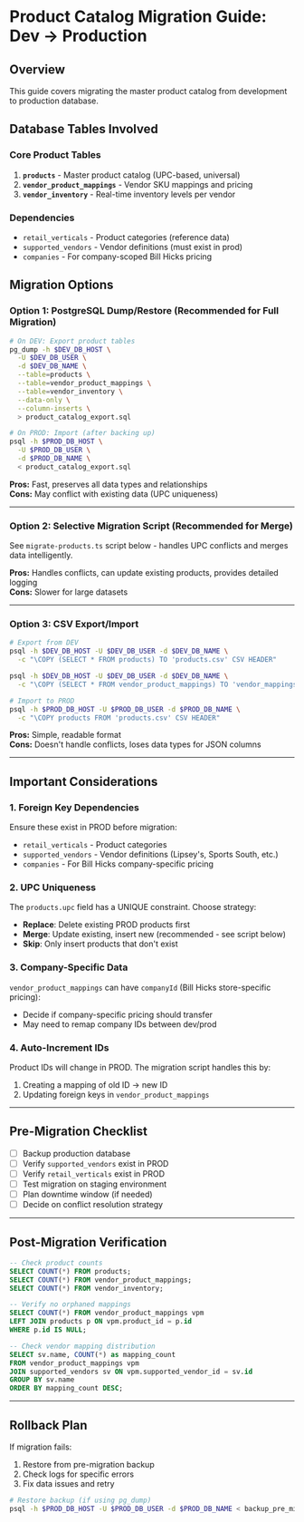 # Product Catalog Migration Guide: Dev → Production

## Overview
This guide covers migrating the master product catalog from development to production database.

## Database Tables Involved

### Core Product Tables
1. **`products`** - Master product catalog (UPC-based, universal)
2. **`vendor_product_mappings`** - Vendor SKU mappings and pricing
3. **`vendor_inventory`** - Real-time inventory levels per vendor

### Dependencies
- `retail_verticals` - Product categories (reference data)
- `supported_vendors` - Vendor definitions (must exist in prod)
- `companies` - For company-scoped Bill Hicks pricing

## Migration Options

### Option 1: PostgreSQL Dump/Restore (Recommended for Full Migration)

```bash
# On DEV: Export product tables
pg_dump -h $DEV_DB_HOST \
  -U $DEV_DB_USER \
  -d $DEV_DB_NAME \
  --table=products \
  --table=vendor_product_mappings \
  --table=vendor_inventory \
  --data-only \
  --column-inserts \
  > product_catalog_export.sql

# On PROD: Import (after backing up)
psql -h $PROD_DB_HOST \
  -U $PROD_DB_USER \
  -d $PROD_DB_NAME \
  < product_catalog_export.sql
```

**Pros:** Fast, preserves all data types and relationships  
**Cons:** May conflict with existing data (UPC uniqueness)

---

### Option 2: Selective Migration Script (Recommended for Merge)

See `migrate-products.ts` script below - handles UPC conflicts and merges data intelligently.

**Pros:** Handles conflicts, can update existing products, provides detailed logging  
**Cons:** Slower for large datasets

---

### Option 3: CSV Export/Import

```bash
# Export from DEV
psql -h $DEV_DB_HOST -U $DEV_DB_USER -d $DEV_DB_NAME \
  -c "\COPY (SELECT * FROM products) TO 'products.csv' CSV HEADER"

psql -h $DEV_DB_HOST -U $DEV_DB_USER -d $DEV_DB_NAME \
  -c "\COPY (SELECT * FROM vendor_product_mappings) TO 'vendor_mappings.csv' CSV HEADER"

# Import to PROD
psql -h $PROD_DB_HOST -U $PROD_DB_USER -d $PROD_DB_NAME \
  -c "\COPY products FROM 'products.csv' CSV HEADER"
```

**Pros:** Simple, readable format  
**Cons:** Doesn't handle conflicts, loses data types for JSON columns

---

## Important Considerations

### 1. **Foreign Key Dependencies**
Ensure these exist in PROD before migration:
- `retail_verticals` - Product categories
- `supported_vendors` - Vendor definitions (Lipsey's, Sports South, etc.)
- `companies` - For Bill Hicks company-specific pricing

### 2. **UPC Uniqueness**
The `products.upc` field has a UNIQUE constraint. Choose strategy:
- **Replace**: Delete existing PROD products first
- **Merge**: Update existing, insert new (recommended - see script below)
- **Skip**: Only insert products that don't exist

### 3. **Company-Specific Data**
`vendor_product_mappings` can have `companyId` (Bill Hicks store-specific pricing):
- Decide if company-specific pricing should transfer
- May need to remap company IDs between dev/prod

### 4. **Auto-Increment IDs**
Product IDs will change in PROD. The migration script handles this by:
1. Creating a mapping of old ID → new ID
2. Updating foreign keys in `vendor_product_mappings`

---

## Pre-Migration Checklist

- [ ] Backup production database
- [ ] Verify `supported_vendors` exist in PROD
- [ ] Verify `retail_verticals` exist in PROD
- [ ] Test migration on staging environment
- [ ] Plan downtime window (if needed)
- [ ] Decide on conflict resolution strategy

---

## Post-Migration Verification

```sql
-- Check product counts
SELECT COUNT(*) FROM products;
SELECT COUNT(*) FROM vendor_product_mappings;
SELECT COUNT(*) FROM vendor_inventory;

-- Verify no orphaned mappings
SELECT COUNT(*) FROM vendor_product_mappings vpm
LEFT JOIN products p ON vpm.product_id = p.id
WHERE p.id IS NULL;

-- Check vendor mapping distribution
SELECT sv.name, COUNT(*) as mapping_count
FROM vendor_product_mappings vpm
JOIN supported_vendors sv ON vpm.supported_vendor_id = sv.id
GROUP BY sv.name
ORDER BY mapping_count DESC;
```

---

## Rollback Plan

If migration fails:
1. Restore from pre-migration backup
2. Check logs for specific errors
3. Fix data issues and retry

```bash
# Restore backup (if using pg_dump)
psql -h $PROD_DB_HOST -U $PROD_DB_USER -d $PROD_DB_NAME < backup_pre_migration.sql
```



